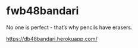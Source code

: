 # fwb48bandari

No one is perfect - that’s why pencils have erasers.

<https://db48bandari.herokuapp.com/>